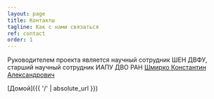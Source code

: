 ```yaml
---
layout: page
title: Контакты
tagline: Как с нами связаться
ref: contact
order: 1
---
```


Руководителем проекта является научный сотрудник ШЕН ДВФУ, старший научный сотрудник ИАПУ ДВО РАН [Шмирко Константин Александрович](mailto:shmirko.ka@dvfu.ru)

[Домой]({{ '/' | absolute_url }})
